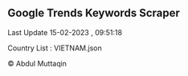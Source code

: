 

## Google Trends Keywords Scraper 
 
Last Update 15-02-2023 , 09:51:18

Country List :
VIETNAM.json



© Abdul Muttaqin 
